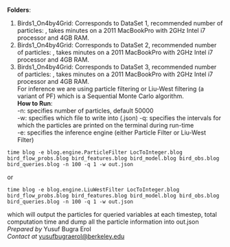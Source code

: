 **Folders**:  
1) Birds1_On4by4Grid: Corresponds to DataSet 1, recommended number of particles: , takes minutes on a 2011 MacBookPro with 2GHz Intel i7 processor and 4GB RAM.  
2) Birds1_On4by4Grid: Corresponds to DataSet 2, recommended number of particles: , takes minutes on a 2011 MacBookPro with 2GHz Intel i7 processor and 4GB RAM.  
3) Birds1_On4by4Grid: Corresponds to DataSet 3, recommended number of particles: , takes minutes on a 2011 MacBookPro with 2GHz Intel i7 processor and 4GB RAM.  
For inference we are using particle filtering or Liu-West filtering (a variant of PF) which is a Sequential Monte Carlo algorithm.  
**How to Run**:  
-n: specifies number of particles, default 50000  
-w: specifies which file to write into (.json)
-q: specifies the intervals for which the particles are printed on the terminal during run-time  
-e: specifies the inference engine (either Particle Filter or Liu-West Filter)
```
time blog -e blog.engine.ParticleFilter LocToInteger.blog bird_flow_probs.blog bird_features.blog bird_model.blog bird_obs.blog bird_queries.blog -n 100 -q 1 -w out.json
```  
or  
```
time blog -e blog.engine.LiuWestFilter LocToInteger.blog bird_flow_probs.blog bird_features.blog bird_model.blog bird_obs.blog bird_queries.blog -n 100 -q 1 -w out.json
```  
which will output the particles for queried variables at each timestep, total computation time and dump all the particle information into out.json  
*Prepared by* Yusuf Bugra Erol  
*Contact at* yusufbugraerol@berkeley.edu
